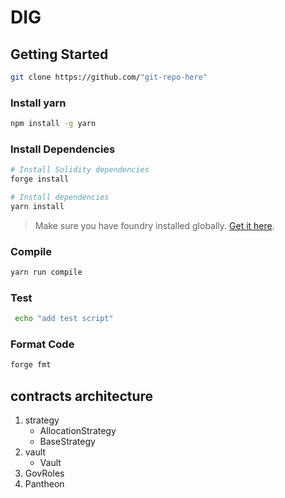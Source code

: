 # DIG

## Getting Started

```bash
git clone https://github.com/"git-repo-here"
```

### Install yarn

```bash
npm install -g yarn
```

### Install Dependencies

```bash
# Install Solidity dependencies
forge install

# Install dependencies
yarn install
```

> Make sure you have foundry installed globally. [Get it here](https://book.getfoundry.sh/getting-started/installation).

### Compile

```bash
yarn run compile
```

### Test

```bash
 echo "add test script"
```

### Format Code

```bash
forge fmt
```

## contracts architecture

1. strategy
   - AllocationStrategy
   - BaseStrategy
2. vault
   - Vault
3. GovRoles
4. Pantheon
